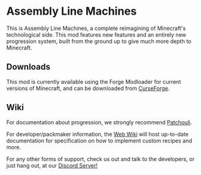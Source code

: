 # Assembly Line Machines

This is Assembly Line Machines, a complete reimagining of Minecraft's technological side.
This mod features new features and an entirely new progression system, built from the ground up to give much more depth
to Minecraft.

## Downloads

This mod is currently available using the Forge Modloader for current versions of Minecraft, and can be downloaded from [CurseForge](https://www.curseforge.com/minecraft/mc-mods/assemblylinemachines).

## Wiki

For documentation about progression, we strongly recommend [Patchouli](https://www.curseforge.com/minecraft/mc-mods/patchouli).

For developer/packmaker information, the [Web Wiki](https://assemblylinemachines.haydenb.me/en/latest/) will host up-to-date documentation for specification on how to implement custom recipes and more.

For any other forms of support, check us out and talk to the developers, or just hang out, at our [Discord Server!](https://discord.gg/azjJ8j3AGn)
